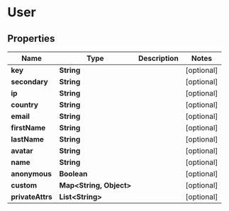 

# User


## Properties

| Name | Type | Description | Notes |
|------------ | ------------- | ------------- | -------------|
|**key** | **String** |  |  [optional] |
|**secondary** | **String** |  |  [optional] |
|**ip** | **String** |  |  [optional] |
|**country** | **String** |  |  [optional] |
|**email** | **String** |  |  [optional] |
|**firstName** | **String** |  |  [optional] |
|**lastName** | **String** |  |  [optional] |
|**avatar** | **String** |  |  [optional] |
|**name** | **String** |  |  [optional] |
|**anonymous** | **Boolean** |  |  [optional] |
|**custom** | **Map&lt;String, Object&gt;** |  |  [optional] |
|**privateAttrs** | **List&lt;String&gt;** |  |  [optional] |



